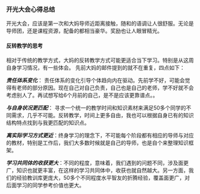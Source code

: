 ### 开光大会心得总结

开光大会，应该是第一次和大妈导师近距离接触，随和的语调让人很舒服。无论是导师团，还是课程资源，配备的都相当豪华。奖励也让人眼冒精光。

#### 反转教学的思考       
   

相对于传统的教学方式，大妈的反转教学方式可能更适合当下学习。特别是从这周自身学习情况，有一些体会。
先前大妈的邮件提到的就不在重复，四点如下：

***责任体系变化***： 责任体系的变化引导个体趋向内在驱动。先前学不好，可能会觉得有老师的部分原因。现在自己对自己负责，自己也是自己的老师，学不好就不会考虑别人了。再试想写给6个月前的自己，是不是应该更靠谱点。。  

***与自身状况更匹配***： 寻求一个统一的教学时间和知识素材来满足50多个同学的不同需求，几乎不可能。反转教学，时间上更多自由，我也可以根据自身已有的知识结构特点找到与我更匹配的知识点。


***离实际学习方式更近***：终身学习的理念下，不可能每个阶段都有相应的导师与对应的教材，特别是工作后，我们大多数时候就是自己的导师，也是自个来整理知识框架。

***学习共同体的收获更大***：不同的程度，意味着，我们遇到的问题不同，涉及面更广，知识也就更丰富，在这样的学习共同体中，收获也就自然越大。另一方面，我们的经验教训库更庞大，50多个不同程度水平智友的折腾经验，覆盖面更广，对后面学习的同学参考价值也更大。
